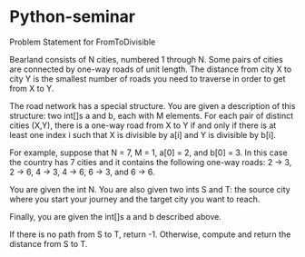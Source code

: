 # Python-seminar


 Problem Statement for FromToDivisible

    	
Bearland consists of N cities, numbered 1 through N. 
Some pairs of cities are connected by one-way roads of unit length. 
The distance from city X to city Y is the smallest number of roads you need to
traverse in order to get from X to Y.

The road network has a special structure. 
You are given a description of this structure: two int[]s a and b, each with M elements. 
For each pair of distinct cities (X,Y), there is a one-way road from X to Y if and only 
if there is at least one index i such that X is divisible by a[i] and Y is divisible by b[i].

For example, suppose that N = 7, M = 1, a[0] = 2, and b[0] = 3. 
In this case the country has 7 cities and it contains the following one-way 
roads: 2 -> 3, 2 -> 6, 4 -> 3, 4 -> 6, 6 -> 3, and 6 -> 6.

You are given the int N. 
You are also given two ints S and T: the source city where you start your 
journey and the target city you want to reach.
 
Finally, you are given the int[]s a and b described above.

If there is no path from S to T, return -1. Otherwise, compute and return the distance from S to T.
